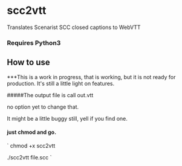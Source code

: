 # scc2vtt
Translates Scenarist SCC  closed captions to WebVTT 

### Requires Python3

## How to use

***This is a work in progress, that is working, but it is not ready for production.
It's still a little light on features. 

#####The output file is call out.vtt

no option yet to change that. 

It might be a little buggy still, yell if you find one. 



#### just chmod and go.
`
chmod +x scc2vtt


./scc2vtt file.scc
`
